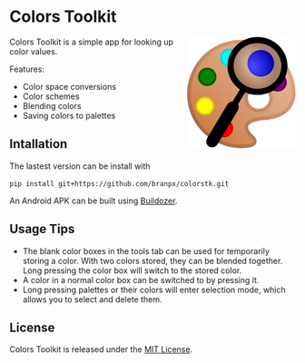 Colors Toolkit
==============

<img align="right" height="196" 
src="https://raw.githubusercontent.com/branpx/colorstk/master/colorstk/data/app_icon-196.png"/>

Colors Toolkit is a simple app for looking up color values.

Features:

- Color space conversions
- Color schemes
- Blending colors
- Saving colors to palettes

Intallation
---------

The lastest version can be install with

    pip install git+https://github.com/branpx/colorstk.git

An Android APK can be built using 
[Buildozer](https://github.com/kivy/buildozer).

Usage Tips
----------

- The blank color boxes in the tools tab can be used for temporarily 
  storing a color. With two colors stored, they can be blended together. 
  Long pressing the color box will switch to the stored color.
- A color in a normal color box can be switched to by pressing it. 
- Long pressing palettes or their colors will enter selection mode, 
  which allows you to select and delete them.

License
-------

Colors Toolkit is released under the 
[MIT License](https://github.com/branpx/colorstk/blob/master/LICENSE).
